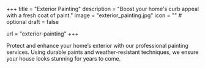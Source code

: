 +++
title = "Exterior Painting"
description = "Boost your home's curb appeal with a fresh coat of paint."
image = "exterior_painting.jpg"
icon = "" # optional
draft = false

url = "exterior-painting"
+++

Protect and enhance your home’s exterior with our professional painting services. Using durable paints and weather-resistant techniques, we ensure your house looks stunning for years to come.
